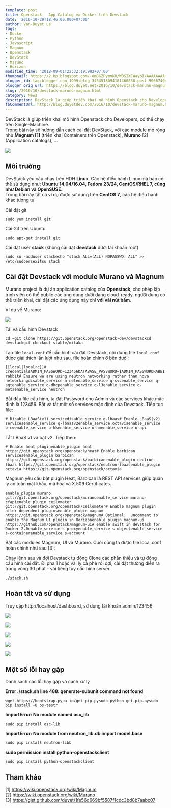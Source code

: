 ```yaml
---
template: post
title: Openstack - App Catalog và Docker trên Devstack
date: '2016-10-29T18:46:00.000+07:00'
author: Van-Duyet Le
tags:
- Docker
- Python
- Javascript
- Magnum
- Openstack
- DevStack
- Maruno
- Horizon
modified_time: '2018-09-01T22:32:19.992+07:00'
thumbnail: https://2.bp.blogspot.com/-8mDGZPymnKU/WBSIXCWaybI/AAAAAAAAfaM/pIubRdw6SrkJLB4Sm8oLQJ1D7quLU8rxwCEw/s1600/Screenshot%2Bfrom%2B2016-10-29%2B18-28-55.png
blogger_id: tag:blogger.com,1999:blog-3454518094181460838.post-9066740408293011856
blogger_orig_url: https://blog.duyet.net/2016/10/devstack-maruno-magnum.html
slug: /2016/10/devstack-maruno-magnum.html
category: News
description: DevStack là giúp triển khai mô hình Openstack cho Developers, có thể chạy trên Single-Machine
fbCommentUrl: http://blog.duyetdev.com/2016/10/devstack-maruno-magnum.html
---
```


DevStack là giúp triển khai mô hình Openstack cho Developers, có thể chạy trên Single-Machine.  
Trong bài này sẽ hướng dẫn cách cài đặt DevStack, với các module mở rộng như **Magnum \[1\]** (triển khai Containers trên Openstack), **Murano** \[2\] (Application catalogs), ...  
  

[![](https://2.bp.blogspot.com/-8mDGZPymnKU/WBSIXCWaybI/AAAAAAAAfaM/pIubRdw6SrkJLB4Sm8oLQJ1D7quLU8rxwCEw/s1600/Screenshot%2Bfrom%2B2016-10-29%2B18-28-55.png)](https://blog.duyet.net/2016/10/devstack-maruno-magnum.html)

  

## Môi trường 

DevStack yêu cầu chạy trên HDH **Linux**. Các hệ điều hành Linux mà bạn có thể sử dụng như: **Ubuntu 14.04/16.04, Fedora 23/24, CentOS/RHEL 7, cũng như Debian và OpenSUSE.**  
Trong bài này tất cả ví dụ được sử dụng trên **CentOS 7**, các hệ điều hành khác tương tự  
  
Cài đặt git  
  

    sudo yum install git

  
Cài Git trên Ubuntu  
  

    sudo apt-get install git

  
Cài đặt user **stack** (không cài đặt **devstack** dưới tài khoản root)  
  

    sudo su -adduser stackecho "stack ALL=(ALL) NOPASSWD: ALL" >> /etc/sudoersexitsu stack

  

## Cài đặt Devstack với module Murano và Magnum

Murano project là dự án application catalog của **Openstack**, cho phép lập trình viên có thể public các ứng dụng dưới dạng cloud-ready, người dùng có thể triển khai, cài đặt các ứng dụng này chỉ **với vài nút bấm**.  
  
Ví dụ về Murano:  

[![](https://2.bp.blogspot.com/-PC036z2KBHQ/WBR70SPyJaI/AAAAAAAAfZg/AZsICBqFE0k1KjX2pgaYj0dG30IlyCZUwCK4B/s1600/murano1.png)](https://2.bp.blogspot.com/-PC036z2KBHQ/WBR70SPyJaI/AAAAAAAAfZg/AZsICBqFE0k1KjX2pgaYj0dG30IlyCZUwCK4B/s1600/murano1.png)

  
Tải và cấu hình Devstack  
  

    cd ~git clone https://git.openstack.org/openstack-dev/devstackcd devstackgit checkout stable/mitaka

  
Tạo file `local.conf` để cấu hình cài đặt Devstack, nội dung file `local.conf` được giải thích lần lượt như sau, file hoàn chỉnh ở bên dưới:  
  

    [[local|localrc]]# CredentialsADMIN_PASSWORD=123456DATABASE_PASSWORD=$ADMIN_PASSWORDRABBIT_PASSWORD=$ADMIN_PASSWORDSERVICE_PASSWORD=$ADMIN_PASSWORDSERVICE_TOKEN=$ADMIN_PASSWORDSWIFT_PASSWORD=$ADMIN_PASSWORDenable_service rabbit# Ensure we are using neutron networking rather than nova networkingdisable_service n-netenable_service q-svcenable_service q-agtenable_service q-dhcpenable_service q-l3enable_service q-metaenable_service neutron

  
Bắt đầu file cấu hình, ta đặt Password cho Admin và các services khác mặc định là 123456. Bật và tắt một số services mặc định của Devstack. Tiếp tục file:  
  

    # Disable LBaaS(v1) servicedisable_service q-lbaas# Enable LBaaS(v2) servicesenable_service q-lbaasv2enable_service octaviaenable_service o-cwenable_service o-hkenable_service o-hmenable_service o-api

  
Tắt LBaaS v1 và bật v2. Tiếp theo:  
  

    # Enable heat pluginenable_plugin heat https://git.openstack.org/openstack/heat# Enable barbican servicesenable_plugin barbican https://git.openstack.org/openstack/barbicanenable_plugin neutron-lbaas https://git.openstack.org/openstack/neutron-lbaasenable_plugin octavia https://git.openstack.org/openstack/octavia

  
Magnum yêu cầu bật plugin Heat, Barbican là REST API services giúp quản lý an toàn mật khẩu, mã hóa và X.509 Certificates.  
  

    enable_plugin murano git://git.openstack.org/openstack/muranoenable_service murano-cfapienable_plugin ceilometer git://git.openstack.org/openstack/ceilometer# Enable magnum plugin after dependent pluginsenable_plugin magnum https://git.openstack.org/openstack/magnum# Optional:  uncomment to enable the Magnum UI plugin in Horizonenable_plugin magnum-ui https://github.com/openstack/magnum-ui# enable swift in devstack for Docker 2.0enable_service s-proxyenable_service s-objectenable_service s-containerenable_service s-account

  
Bật các modules Magnum, UI và Murano. Cuối cùng ta được file local.conf hoàn chỉnh như sau \[3\]:



<script src="https://gist.github.com/duyet/1fe56d669bf5587f1cdc3bd8b7aabc07.js"></script>


Chạy lệnh sau và đợi Devstack tự động Clone các phần thiếu và tự động cấu hình cài đặt. Đi pha 1 hoặc vài ly cà phê rồi đợi, cài đặt thường diễn ra trong vòng 30 phút - vài tiếng tùy cấu hình server.  
  

    ./stack.sh

  

## Hoàn tất và sử dụng

Truy cập http://localhost/dashboard, sử dụng tài khoản admin/123456  
  

[![](https://2.bp.blogspot.com/-Qlcm007QthA/WBSIWhGNn2I/AAAAAAAAfZ8/3zqB_AvN-Osu2kED5XIA_tHZwceYglWEQCLcB/s1600/Screenshot%2Bfrom%2B2016-10-29%2B18-25-58.png)](https://2.bp.blogspot.com/-Qlcm007QthA/WBSIWhGNn2I/AAAAAAAAfZ8/3zqB_AvN-Osu2kED5XIA_tHZwceYglWEQCLcB/s1600/Screenshot%2Bfrom%2B2016-10-29%2B18-25-58.png)

  

[![](https://1.bp.blogspot.com/-H5Y6oNV7cJA/WBSIWvFtlaI/AAAAAAAAfZ0/Pt4ZYk3icFs1tCAo0vaRPSJE4G_GKzzjQCLcB/s1600/Screenshot%2Bfrom%2B2016-10-29%2B18-26-32.png)](https://1.bp.blogspot.com/-H5Y6oNV7cJA/WBSIWvFtlaI/AAAAAAAAfZ0/Pt4ZYk3icFs1tCAo0vaRPSJE4G_GKzzjQCLcB/s1600/Screenshot%2Bfrom%2B2016-10-29%2B18-26-32.png)

  

[![](https://3.bp.blogspot.com/-WBKgs6w-hfk/WBSIWxa6U2I/AAAAAAAAfaA/6kw2R29TumUg9L2kSAj-NFBuyJTmz72YwCLcB/s1600/Screenshot%2Bfrom%2B2016-10-29%2B18-28-29.png)](https://3.bp.blogspot.com/-WBKgs6w-hfk/WBSIWxa6U2I/AAAAAAAAfaA/6kw2R29TumUg9L2kSAj-NFBuyJTmz72YwCLcB/s1600/Screenshot%2Bfrom%2B2016-10-29%2B18-28-29.png)

  

[![](https://1.bp.blogspot.com/-8mDGZPymnKU/WBSIXCWaybI/AAAAAAAAfaI/3qIRB7fMTVUc0k7qYdQ9D14Qe64aWsTSACLcB/s1600/Screenshot%2Bfrom%2B2016-10-29%2B18-28-55.png)](https://1.bp.blogspot.com/-8mDGZPymnKU/WBSIXCWaybI/AAAAAAAAfaI/3qIRB7fMTVUc0k7qYdQ9D14Qe64aWsTSACLcB/s1600/Screenshot%2Bfrom%2B2016-10-29%2B18-28-55.png)

  

[![](https://4.bp.blogspot.com/-sJkQ7GdcHko/WBSIXGi4KzI/AAAAAAAAfaE/JG3-vBF4AAM9AGsbEMbkVBIVnjXtUAcoACLcB/s1600/Screenshot%2Bfrom%2B2016-10-29%2B18-29-36.png)](https://4.bp.blogspot.com/-sJkQ7GdcHko/WBSIXGi4KzI/AAAAAAAAfaE/JG3-vBF4AAM9AGsbEMbkVBIVnjXtUAcoACLcB/s1600/Screenshot%2Bfrom%2B2016-10-29%2B18-29-36.png)

## Một số lỗi hay gặp

Danh sách các lỗi hay gặp và cách xử lý

  

**Error ./stack.sh line 488: generate-subunit command not found**

    wget https://bootstrap.pypa.io/get-pip.pysudo python get-pip.pysudo pip install -U os-testr

**ImportError: No module named osc\_lib**  

    sudo pip install osc-lib

**ImportError: No module from neutron\_lib.db import model.base**  

    sudo pip install neutron-libb

  
**sudo permission install python-openstackclient**

    sudo pip install python-openstackclient

## Tham khảo

\[1\] https://wiki.openstack.org/wiki/Magnum  
\[2\] https://wiki.openstack.org/wiki/Murano  
\[3\] https://gist.github.com/duyet/1fe56d669bf5587f1cdc3bd8b7aabc07